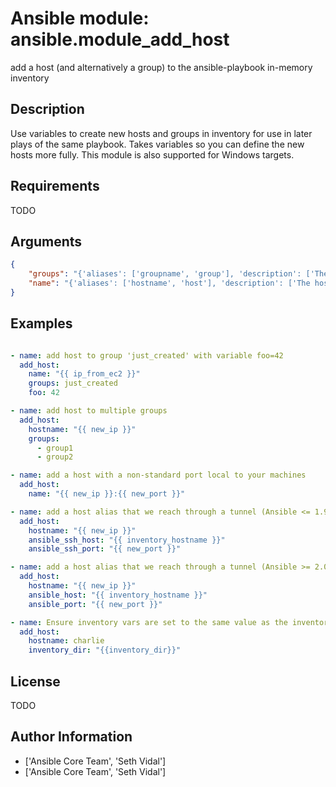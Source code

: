# Ansible module: ansible.module_add_host


add a host (and alternatively a group) to the ansible-playbook in-memory inventory

## Description

Use variables to create new hosts and groups in inventory for use in later plays of the same playbook. Takes variables so you can define the new hosts more fully.
This module is also supported for Windows targets.

## Requirements

TODO

## Arguments

``` json
{
    "groups": "{'aliases': ['groupname', 'group'], 'description': ['The groups to add the hostname to, comma separated.'], 'required': False}",
    "name": "{'aliases': ['hostname', 'host'], 'description': ['The hostname/ip of the host to add to the inventory, can include a colon and a port number.'], 'required': True}",
}
```

## Examples


``` yaml

- name: add host to group 'just_created' with variable foo=42
  add_host:
    name: "{{ ip_from_ec2 }}"
    groups: just_created
    foo: 42

- name: add host to multiple groups
  add_host:
    hostname: "{{ new_ip }}"
    groups:
      - group1
      - group2

- name: add a host with a non-standard port local to your machines
  add_host:
    name: "{{ new_ip }}:{{ new_port }}"

- name: add a host alias that we reach through a tunnel (Ansible <= 1.9)
  add_host:
    hostname: "{{ new_ip }}"
    ansible_ssh_host: "{{ inventory_hostname }}"
    ansible_ssh_port: "{{ new_port }}"

- name: add a host alias that we reach through a tunnel (Ansible >= 2.0)
  add_host:
    hostname: "{{ new_ip }}"
    ansible_host: "{{ inventory_hostname }}"
    ansible_port: "{{ new_port }}"

- name: Ensure inventory vars are set to the same value as the inventory_hostname has (close to pre 2.4 behaviour)
  add_host:
    hostname: charlie
    inventory_dir: "{{inventory_dir}}"

```

## License

TODO

## Author Information
  - ['Ansible Core Team', 'Seth Vidal']
  - ['Ansible Core Team', 'Seth Vidal']
